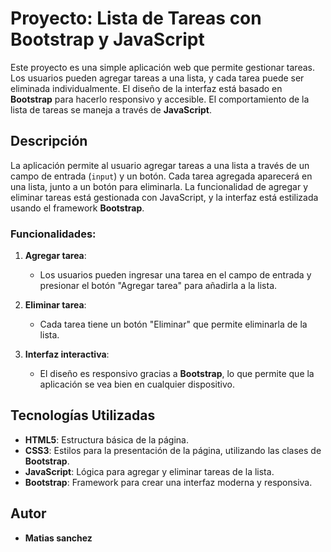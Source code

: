 # Proyecto: Lista de Tareas con Bootstrap y JavaScript

Este proyecto es una simple aplicación web que permite gestionar tareas. Los usuarios pueden agregar tareas a una lista, y cada tarea puede ser eliminada individualmente. El diseño de la interfaz está basado en **Bootstrap** para hacerlo responsivo y accesible. El comportamiento de la lista de tareas se maneja a través de **JavaScript**.

## Descripción

La aplicación permite al usuario agregar tareas a una lista a través de un campo de entrada (`input`) y un botón. Cada tarea agregada aparecerá en una lista, junto a un botón para eliminarla. La funcionalidad de agregar y eliminar tareas está gestionada con JavaScript, y la interfaz está estilizada usando el framework **Bootstrap**.

### Funcionalidades:

1. **Agregar tarea**:
   - Los usuarios pueden ingresar una tarea en el campo de entrada y presionar el botón "Agregar tarea" para añadirla a la lista.
   
2. **Eliminar tarea**:
   - Cada tarea tiene un botón "Eliminar" que permite eliminarla de la lista.

3. **Interfaz interactiva**:
   - El diseño es responsivo gracias a **Bootstrap**, lo que permite que la aplicación se vea bien en cualquier dispositivo.

## Tecnologías Utilizadas

- **HTML5**: Estructura básica de la página.
- **CSS3**: Estilos para la presentación de la página, utilizando las clases de **Bootstrap**.
- **JavaScript**: Lógica para agregar y eliminar tareas de la lista.
- **Bootstrap**: Framework para crear una interfaz moderna y responsiva.

## Autor

- **Matias sanchez**